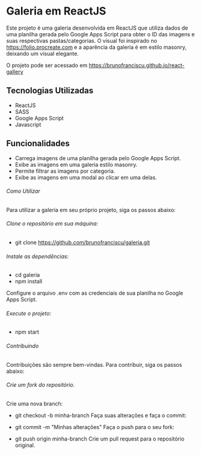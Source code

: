 # Galeria em ReactJS

Este projeto é uma galeria desenvolvida em ReactJS que utiliza dados de uma planilha gerada pelo Google Apps Script para obter o ID das imagens e suas respectivas pastas/categorias. O visual foi inspirado no https://folio.procreate.com e a aparência da galeria é em estilo masonry, deixando um visual elegante.

O projeto pode ser acessado em https://brunofranciscu.github.io/react-gallery

## Tecnologias Utilizadas
- ReactJS
- SASS
- Google Apps Script
- Javascript

## Funcionalidades
  - Carrega imagens de uma planilha gerada pelo Google Apps Script.
  - Exibe as imagens em uma galeria estilo masonry.
  - Permite filtrar as imagens por categoria.
  - Exibe as imagens em uma modal ao clicar em uma delas.
  
###### Como Utilizar
Para utilizar a galeria em seu próprio projeto, siga os passos abaixo:

###### Clone o repositório em sua máquina:
  - git clone https://github.com/brunofranciscu/galeria.git
  
###### Instale as dependências:

  - cd galeria
  - npm install
  
Configure o arquivo .env com as credenciais de sua planilha no Google Apps Script.

###### Execute o projeto:
  - npm start
  
###### Contribuindo
Contribuições são sempre bem-vindas. Para contribuir, siga os passos abaixo:

###### Crie um fork do repositório.
Crie uma nova branch:

  - git checkout -b minha-branch
Faça suas alterações e faça o commit:

  - git commit -m "Minhas alterações"
Faça o push para o seu fork:

  - git push origin minha-branch
Crie um pull request para o repositório original.

